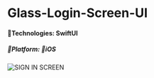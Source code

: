 # Glass-Login-Screen-UI


#### 🔨Technologies: SwiftUI
##### 🚀Platform: 📱iOS


![SIGN IN SCREEN](https://user-images.githubusercontent.com/75099089/177198409-4fb3c561-263a-448a-a216-819ffc005121.png)
